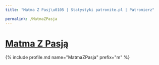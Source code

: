 ```yaml
---
title: "Matma Z Pasj\u0105 | Statystyki patronite.pl | Patromierz"

permalink: /MatmaZPasja
---
```


# [Matma Z Pasją](https://patronite.pl/MatmaZPasja)

{% include profile.md name="MatmaZPasja" prefix="m" %}
